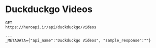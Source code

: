 # Duckduckgo Videos

```
GET
https://heroapi.ir/api/duckduckgo/videos

---
_METADATA={"api_name":"Duckduckgo Videos", "sample_response":""}
```

